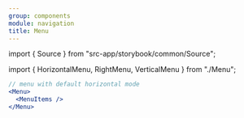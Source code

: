```yaml
---
group: components
module: navigation
title: Menu
---
```


import { Source } from "src-app/storybook/common/Source";

import { HorizontalMenu, RightMenu, VerticalMenu } from "./Menu";

<HorizontalMenu />

```jsx
// menu with default horizontal mode
<Menu>
  <MenuItems />
</Menu>
```

<Source path="src-components/navigation/menus/Menu.tsx" />
